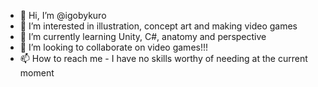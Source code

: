 - 👋 Hi, I’m @igobykuro
- 👀 I’m interested in illustration, concept art and making video games
- 🌱 I’m currently learning Unity, C#, anatomy and perspective
- 💞️ I’m looking to collaborate on video games!!!
- 📫 How to reach me - I have no skills worthy of needing at the current moment

<!---
igobykuro/igobykuro is a ✨ special ✨ repository because its `README.md` (this file) appears on your GitHub profile.
You can click the Preview link to take a look at your changes.
--->
